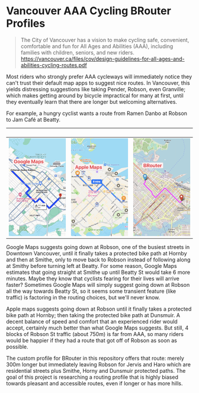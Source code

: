 # Vancouver AAA Cycling BRouter Profiles

> The City of Vancouver has a vision to make cycling safe, convenient,
> comfortable and fun for All Ages and Abilities (AAA), including families with
> children, seniors, and new riders.
> https://vancouver.ca/files/cov/design-guidelines-for-all-ages-and-abilities-cycling-routes.pdf

Most riders who strongly prefer AAA cycleways will immediately notice they can't
trust their default map apps to suggest nice routes. In Vancouver, this yields
distressing suggestions like taking Pender, Robson, even Granville; which makes
getting around by bicycle impractical for many at first, until they eventually
learn that there are longer but welcoming alternatives.

For example, a hungry cyclist wants a route from Ramen Danbo at Robson to Jam
Café at Beatty.

⠀                        |             ⠀            |                          ⠀
:-----------------------:|:------------------------:|:-------------------------:
![](/docs/img/gmaps.jpg) | ![](/docs/img/amaps.jpg) | ![](/docs/img/brouter.jpg)

Google Maps suggests going down at Robson, one of the busiest streets in
Downtown Vancouver, until it finally takes a protected bike path at Hornby and
then at Smithe, only to move back to Robson instead of following along at Smithy
before turning left at Beatty. For some reason, Google Maps estimates that going
straight at Smithe up until Beatty St would take 6 more minutes. Maybe they know
that cyclists fearing for their lives will arrive faster? Sometimes Google Maps
will simply suggest going down at Robson all the way towards Beatty St, so it
seems some transient feature (like traffic) is factoring in the routing choices,
but we'll never know.

Apple maps suggests going down at Robson until it finally takes a protected bike
path at Hornby; then taking the protected bike path at Dunsmuir. A decent
balance of speed and comfort that an experienced rider would accept, certainly
much better than what Google Maps suggests. But still, 4 blocks of Robson St
traffic (about 750m) is far from AAA, so many riders would be happier if they
had a route that got off of Robson as soon as possible.

The custom profile for BRouter in this repository offers that route: merely 300m
longer but immediately leaving Robson for Jervis and Haro which are residential
streets plus Smithe, Horny and Dunsmuir protected paths. The goal of this
project is researching a routing profile that is highly biased towards pleasant
and accessible routes, even if longer or has more hills.
